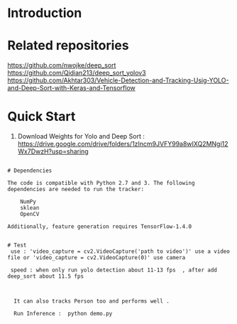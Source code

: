 
# Introduction

# Related repositories
  
  https://github.com/nwojke/deep_sort
  https://github.com/Qidian213/deep_sort_yolov3
  https://github.com/Akhtar303/Vehicle-Detection-and-Tracking-Usig-YOLO-and-Deep-Sort-with-Keras-and-Tensorflow
  
# Quick Start

1. Download Weights for Yolo and Deep Sort : https://drive.google.com/drive/folders/1zIncm9JVFY99a8wIXQ2MNgi12Wx7DwzH?usp=sharing
  
```

# Dependencies

The code is compatible with Python 2.7 and 3. The following dependencies are needed to run the tracker:

    NumPy
    sklean
    OpenCV

Additionally, feature generation requires TensorFlow-1.4.0
 
 
# Test
 use : 'video_capture = cv2.VideoCapture('path to video')' use a video file or 'video_capture = cv2.VideoCapture(0)' use camera
 
 speed : when only run yolo detection about 11-13 fps  , after add deep_sort about 11.5 fps
 
 
 
  It can also tracks Person too and performs well .
  
  Run Inference :  python demo.py



